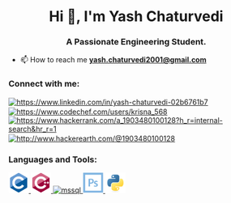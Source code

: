 <h1 align="center">Hi 👋, I'm Yash Chaturvedi</h1>
<h3 align="center">A Passionate Engineering Student.</h3>

- 📫 How to reach me **yash.chaturvedi2001@gmail.com**

<h3 align="left">Connect with me:</h3>
<p align="left">
<a href="https://www.linkedin.com/in/yash-chaturvedi-02b6761b7" target="blank"><img align="center" src="https://raw.githubusercontent.com/rahuldkjain/github-profile-readme-generator/master/src/images/icons/Social/linked-in-alt.svg" alt="https://www.linkedin.com/in/yash-chaturvedi-02b6761b7" height="30" width="40" /></a>
<a href="https://www.codechef.com/users/https://www.codechef.com/users/krisna_568" target="blank"><img align="center" src="https://cdn.jsdelivr.net/npm/simple-icons@3.1.0/icons/codechef.svg" alt="https://www.codechef.com/users/krisna_568" height="30" width="40" /></a>
<a href="https://www.hackerrank.com/a_1903480100128?h_r=internal-search&hr_r=1" target="blank"><img align="center" src="https://raw.githubusercontent.com/rahuldkjain/github-profile-readme-generator/master/src/images/icons/Social/hackerrank.svg" alt="https://www.hackerrank.com/a_1903480100128?h_r=internal-search&hr_r=1" height="30" width="40" /></a>
<a href="http://www.hackerearth.com/@1903480100128" target="blank"><img align="center" src="https://raw.githubusercontent.com/rahuldkjain/github-profile-readme-generator/master/src/images/icons/Social/hackerearth.svg" alt="http://www.hackerearth.com/@1903480100128" height="30" width="40" /></a>
</p>

<h3 align="left">Languages and Tools:</h3>
<p align="left"> <a href="https://www.cprogramming.com/" target="_blank"> <img src="https://raw.githubusercontent.com/devicons/devicon/master/icons/c/c-original.svg" alt="c" width="40" height="40"/> </a> <a href="https://www.w3schools.com/cpp/" target="_blank"> <img src="https://raw.githubusercontent.com/devicons/devicon/master/icons/cplusplus/cplusplus-original.svg" alt="cplusplus" width="40" height="40"/> </a> <a href="https://www.microsoft.com/en-us/sql-server" target="_blank"> <img src="https://www.svgrepo.com/show/303229/microsoft-sql-server-logo.svg" alt="mssql" width="40" height="40"/> </a> <a href="https://www.photoshop.com/en" target="_blank"> <img src="https://raw.githubusercontent.com/devicons/devicon/master/icons/photoshop/photoshop-line.svg" alt="photoshop" width="40" height="40"/> </a> <a href="https://www.python.org" target="_blank"> <img src="https://raw.githubusercontent.com/devicons/devicon/master/icons/python/python-original.svg" alt="python" width="40" height="40"/> </a> </p>

